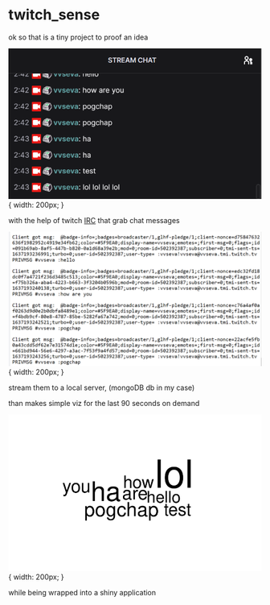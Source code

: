 # twitch_sense


ok so that is a tiny project to proof an idea

![chat](images/chat.png){ width: 200px; }

with the help of twitch [IRC](https://dev.twitch.tv/docs/irc) that grab chat messages

![IRC](images/IRC.png){ width: 200px; }

stream them to a local server, (mongoDB db in my case)

than makes simple viz for the last 90 seconds on demand

![cloud](images/output.png){ width: 200px; }

while being wrapped into a shiny application

